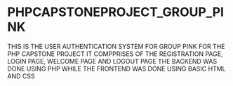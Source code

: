 # PHPCAPSTONEPROJECT_GROUP_PINK
THIS IS THE USER AUTHENTICATION SYSTEM FOR GROUP PINK FOR THE PHP CAPSTONE PROJECT
IT COMPPRISES OF THE REGISTRATION PAGE, LOGIN PAGE, WELCOME PAGE AND LOGOUT PAGE
THE BACKEND WAS DONE USING PHP
WHILE THE FRONTEND WAS DONE USING BASIC HTML AND CSS
